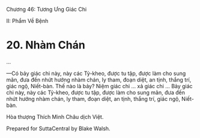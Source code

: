  

Chương 46: Tương Ưng Giác Chi

II: Phẩm Về Bệnh

# 20\. Nhàm Chán

…

—Có bảy giác chi này, này các Tỷ-kheo, được tu tập, được làm cho sung mãn, đưa đến nhứt hướng nhàm chán, ly tham, đoạn diệt, an tịnh, thắng trí, giác ngộ, Niết-bàn. Thế nào là bảy? Niệm giác chi … xả giác chi … Bảy giác chi này, này các Tỷ-kheo, được tu tập, được làm cho sung mãn, đưa đến nhứt hướng nhàm chán, ly tham, đoạn diệt, an tịnh, thắng trí, giác ngộ, Niết-bàn.

Hòa thượng Thích Minh Châu dịch Việt.

Prepared for SuttaCentral by Blake Walsh.